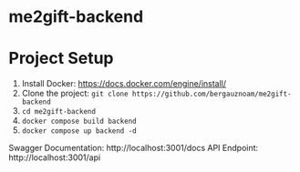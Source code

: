 # me2gift-backend

# Project Setup

1. Install Docker: https://docs.docker.com/engine/install/
2. Clone the project: `git clone https://github.com/bergauznoam/me2gift-backend`
3. `cd me2gift-backend`
4. `docker compose build backend`
5. `docker compose up backend -d`

Swagger Documentation: http://localhost:3001/docs
API Endpoint: http://localhost:3001/api
